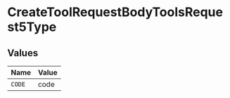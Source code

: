 # CreateToolRequestBodyToolsRequest5Type


## Values

| Name   | Value  |
| ------ | ------ |
| `CODE` | code   |